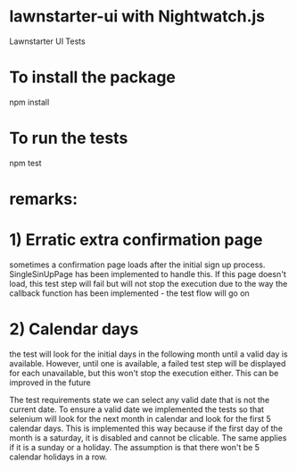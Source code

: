 # lawnstarter-ui with Nightwatch.js
 Lawnstarter UI Tests

# To install the package 
npm install 

# To run the tests
npm test

# remarks:
# 1) Erratic extra confirmation page 
sometimes a confirmation page loads after the initial sign up process. SingleSinUpPage has been 
implemented to handle this. If this page doesn't load, this test step will fail but will not stop the execution
due to the way the callback function has been implemented - the test flow will go on

# 2) Calendar days
the test will look for the initial days in the following month until a valid day is available. However, until one is 
available, a failed test step will be displayed for each unavailable, but this won't stop the execution either. 
This can be improved in the future   

The test requirements state we can select any valid date that is not the current date. To ensure a valid date
we implemented the tests so that selenium will look for the next month in calendar and look for the first 
5 calendar days. 
This is implemented this way because if the first day of the month is a saturday, it is disabled and cannot
be clicable. The same applies if it is a sunday or a holiday. The assumption is that there won't be 5 calendar
holidays in a row.
